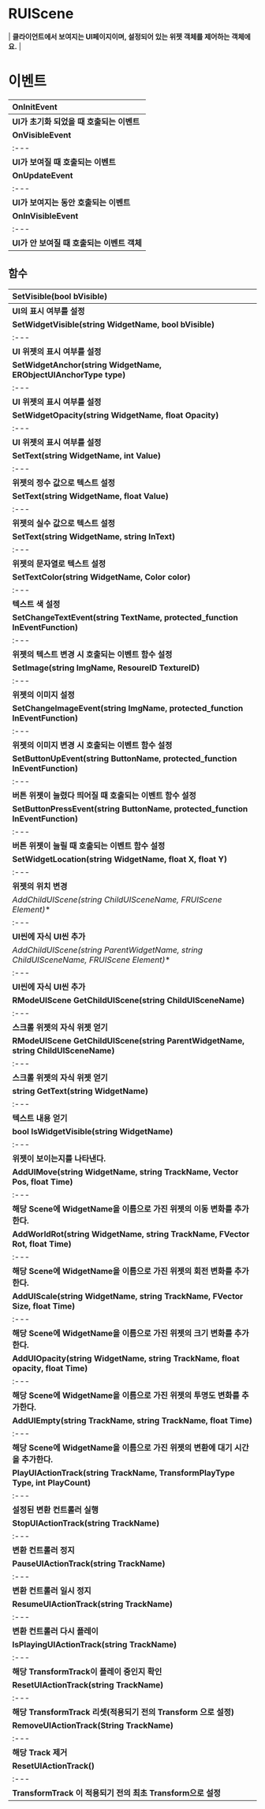 # **RUIScene**

| **클라이언트에서 보여지는 UI페이지이며, 설정되어 있는 위젯 객체를 제어하는 객체에요.** |
# **이벤트**

| **OnInitEvent** |
| :--- |
| **UI가 초기화 되었을 때 호출되는 이벤트** |
| **OnVisibleEvent** |
| :--- |
| **UI가 보여질 때 호출되는 이벤트** |
| **OnUpdateEvent** |
| :--- |
| **UI가 보여지는 동안 호출되는 이벤트** |
| **OnInVisibleEvent** |
| :--- |
| **UI가 안 보여질 때 호출되는 이벤트 객체** |
## **함수**

| **SetVisible(bool bVisible)** |
| :--- |
| **UI의 표시 여부를 설정** |
| **SetWidgetVisible(string WidgetName, bool bVisible)** |
| :--- |
| **UI 위젯의 표시 여부를 설정** |
| **SetWidgetAnchor(string WidgetName, ERObjectUIAnchorType type)** |
| :--- |
| **UI 위젯의 표시 여부를 설정** |
| **SetWidgetOpacity(string WidgetName, float Opacity)** |
| :--- |
| **UI 위젯의 표시 여부를 설정** |
| **SetText(string WidgetName, int Value)** |
| :--- |
| **위젯의 정수 값으로 텍스트 설정** |
| **SetText(string WidgetName, float Value)** |
| :--- |
| **위젯의 실수 값으로 텍스트 설정** |
| **SetText(string WidgetName, string InText)** |
| :--- |
| **위젯의 문자열로 텍스트 설정** |
| **SetTextColor(string WidgetName, Color color)** |
| :--- |
| **텍스트 색 설정** |
| **SetChangeTextEvent(string TextName, protected_function InEventFunction)** |
| :--- |
| **위젯의 텍스트 변경 시 호출되는 이벤트 함수 설정** |
| **SetImage(string ImgName, ResoureID TextureID)** |
| :--- |
| **위젯의 이미지 설정** |
| **SetChangeImageEvent(string ImgName, protected_function InEventFunction)** |
| :--- |
| **위젯의 이미지 변경 시 호출되는 이벤트 함수 설정** |
| **SetButtonUpEvent(string ButtonName, protected_function InEventFunction)** |
| :--- |
| **버튼 위젯이 눌렸다 띄어질 때 호출되는 이벤트 함수 설정** |
| **SetButtonPressEvent(string ButtonName, protected_function InEventFunction)** |
| :--- |
| **버튼 위젯이 눌릴 때 호출되는 이벤트 함수 설정** |
| **SetWidgetLocation(string WidgetName, float X, float Y)** |
| :--- |
| **위젯의 위치 변경** |
| **AddChildUIScene(string ChildUISceneName, FRUIScene* Element)** |
| :--- |
| **UI씬에 자식 UI씬 추가** |
| **AddChildUIScene(string ParentWidgetName, string ChildUISceneName, FRUIScene* Element)** |
| :--- |
| **UI씬에 자식 UI씬 추가** |
| **RModeUIScene GetChildUIScene(string ChildUISceneName)** |
| :--- |
| **스크롤 위젯의 자식 위젯 얻기** |
| **RModeUIScene GetChildUIScene(string ParentWidgetName, string ChildUISceneName)** |
| :--- |
| **스크롤 위젯의 자식 위젯 얻기** |
| **string GetText(string WidgetName)** |
| :--- |
| **텍스트 내용 얻기** |
| **bool IsWidgetVisible(string WidgetName)** |
| :--- |
| **위젯이 보이는지를 나타낸다.** |
| **AddUIMove(string WidgetName, string TrackName, Vector Pos, float Time)** |
| :--- |
| **해당 Scene에 WidgetName을 이름으로 가진 위젯의 이동 변화를 추가한다.** |
| **AddWorldRot(string WidgetName, string TrackName, FVector Rot, float Time)** |
| :--- |
| **해당 Scene에 WidgetName을 이름으로 가진 위젯의 회전 변화를 추가한다.** |
| **AddUIScale(string WidgetName, string TrackName, FVector Size, float Time)** |
| :--- |
| **해당 Scene에 WidgetName을 이름으로 가진 위젯의 크기 변화를 추가한다.** |
| **AddUIOpacity(string WidgetName, string TrackName, float opacity, float Time)** |
| :--- |
| **해당 Scene에 WidgetName을 이름으로 가진 위젯의 투명도 변화를 추가한다.** |
| **AddUIEmpty(string TrackName, string TrackName, float Time)** |
| :--- |
| **해당 Scene에 WidgetName을 이름으로 가진 위젯의 변환에 대기 시간을 추가한다.** |
| **PlayUIActionTrack(string TrackName, TransformPlayType Type, int PlayCount)** |
| :--- |
| **설정된 변환 컨트롤러 실행** |
| **StopUIActionTrack(string TrackName)** |
| :--- |
| **변환 컨트롤러 정지** |
| **PauseUIActionTrack(string TrackName)** |
| :--- |
| **변환 컨트롤러 일시 정지** |
| **ResumeUIActionTrack(string TrackName)** |
| :--- |
| **변환 컨트롤러 다시 플레이** |
| **IsPlayingUIActionTrack(string TrackName)** |
| :--- |
| **해당 TransformTrack이 플레이 중인지 확인** |
| **ResetUIActionTrack(string TrackName)** |
| :--- |
| **해당 TransformTrack 리셋(적용되기 전의 Transform 으로 설정)** |
| **RemoveUIActionTrack(String TrackName)** |
| :--- |
| **해당 Track 제거** |
| **ResetUIActionTrack()** |
| :--- |
| **TransformTrack 이 적용되기 전의 최초 Transform으로 설정** |
